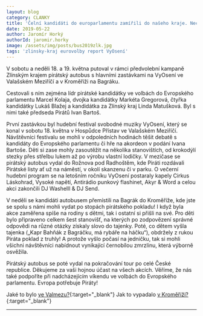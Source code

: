 ```yaml
---
layout: blog
category: CLANKY
title: 'Čelní kandidáti do europarlamentu zamířili do našeho kraje. Nechyběl ani bus'
date: 2019-05-22
author: Jaromír Horký
authorId: jaromir.horky
image: /assets/img/posts/bus2019zlk.jpg   
tags: 'zlinsky-kraj eurovolby report VyOsení'
---
```

V sobotu a neděli 18. a 19. května putoval v rámci předvolební kampaně Zlínským krajem pirátský autobus s hlavními zastávkami na VyOsení ve Valašském Meziříčí a v Kroměříži na Bagráku.

Cestovali s ním zejména lídr pirátské kandidátky ve volbách do Evropského parlamentu Marcel Kolaja, dvojka kandidátky Markéta Gregorová, čtyřka kandidátky Lukáš Blažej a kandidátka za Zlínský kraj Linda Matušková. Byl s nimi také předseda Pirátů Ivan Bartoš.

První zastávkou byl hudební festival svobodné muziky VyOsení, který se konal v sobotu 18. května v Hospůdce Přístav ve Valašském Meziříčí. Návštěvníci festivalu se mohli v odpoledních hodinách těšit debatě s kandidáty do Evropského parlamentu či hře na akordeon v podání Ivana Bartoše. Děti si zase mohly zasoutěžit na několika stanovištích, od krokodýlí stezky přes střelbu lukem až po výrobu vlastní lodičky. V mezičase se pirátský autobus vydal do Rožnova pod Radhoštěm, kde Piráti rozdávali Pirátské listy ať už na náměstí, v okolí skanzenu či v parku. O večerní hudební program se na letošním ročníku VyOsení postaraly kapely Cirkus Láskohrad, Vysoké napětí, Antirádio punkový flashinet, Akyr & Word a celou akci zakončili DJ Washelll & DJ Send.

V neděli se kandidáti autobusem přemístili na Bagrák do Kroměříže, kde jste se spolu s námi mohli vydat po stopách pirátského pokladu! I když byla akce zaměřena spíše na rodiny s dětmi, tak i ostatní si přišli na své. Pro děti bylo připraveno celkem šest stanovišť, na kterých po zodpovězení správné odpovědi na různé otázky získaly slovo do tajenky. Poté, co dětem vyšla tajenka („Kapr Bahňák z Bagráčku, má rybáře na háčku“), obdržely z rukou Piráta poklad z truhly! A protože vyšlo počasí na jedničku, tak si mohli všichni návštěvníci nabídnout vynikající černobílou zmrzlinu, která výborně osvěžila.

Pirátský autobus se poté vydal na pokračování tour po celé České republice.
Děkujeme za vaši hojnou účast na všech akcích. Věříme, že nás také podpoříte při nadcházejícím víkendu ve volbách do Evropského parlamentu. Evropa potřebuje Piráty!


Jaké to bylo [ve Valmezu?](){:target="_blank"}
Jak to vypadalo [v Kroměříži?](){:target="_blank"}

- - -
